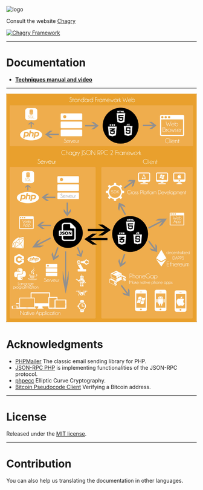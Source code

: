 ![logo](http://chagry.com/img/css/logo-menu.png)

Consult the website [Chagry](http://chagry.com/)

[![Chagry Framework](http://img.youtube.com/vi/FOWqazj5Bb0/0.jpg)](http://www.youtube.com/watch?v=FOWqazj5Bb0)

***

# Documentation

* [**Techniques manual and video**](Doc/Server-PHP-Doc.md)

***

![logo](Doc/a1.jpg)

# Acknowledgments

* [PHPMailer](https://github.com/Synchro/PHPMailer) The classic email sending library for PHP.
* [JSON-RPC PHP](http://jsonrpcphp.org/) is implementing functionalities of the JSON-RPC protocol.
* [phpecc](https://github.com/phpecc/phpecc) Elliptic Curve Cryptography.
* [Bitcoin Pseudocode Client](https://github.com/Xenland/Bitcoin-Pseudocode-Client/blob/gh-pages/examples/php/verify_bitcoin_address.php) Verifying a Bitcoin address.

***

# License

Released under the [ MIT license](http://opensource.org/licenses/mit-license.php).

***

# Contribution

You can also help us translating the documentation in other languages.